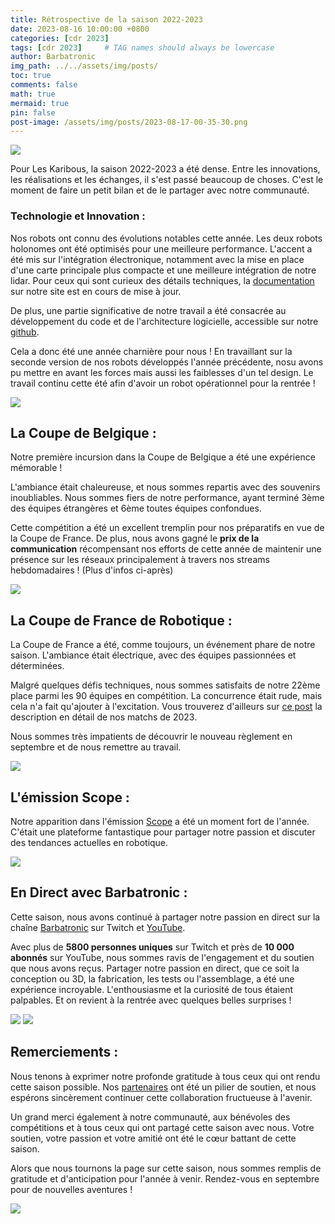 ```yaml
---
title: Rétrospective de la saison 2022-2023
date: 2023-08-16 10:00:00 +0800
categories: [cdr 2023]
tags: [cdr 2023]     # TAG names should always be lowercase
author: Barbatronic
img_path: ../../assets/img/posts/
toc: true
comments: false
math: true
mermaid: true
pin: false
post-image: /assets/img/posts/2023-08-17-00-35-30.png
---
```

![](2023-08-17-00-35-30.png)

Pour Les Karibous, la saison 2022-2023 a été dense. Entre les innovations, les réalisations et les échanges, il s'est passé beaucoup de choses. C'est le moment de faire un petit bilan et de le partager avec notre communauté.

### **Technologie et Innovation :**
Nos robots ont connu des évolutions notables cette année. Les deux robots holonomes ont été optimisés pour une meilleure performance. L'accent a été mis sur l'intégration électronique, notamment avec la mise en place d'une carte principale plus compacte et une meilleure intégration de notre lidar. Pour ceux qui sont curieux des détails techniques, la [documentation](https://leskaribous.fr/robots/2023_CDR/) sur notre site est en cours de mise à jour. 

De plus, une partie significative de notre travail a été consacrée au développement du code et de l'architecture logicielle, accessible sur notre [github](https://github.com/LesKaribous).

Cela a donc été une année charnière pour nous ! En travaillant sur la seconde version de nos robots développés l'année précédente, nosu avons pu mettre en avant les forces mais aussi les faiblesses d'un tel design. Le travail continu cette été afin d'avoir un robot opérationnel pour la rentrée !

![](2023-08-17-00-37-34.png)

## **La Coupe de Belgique :**

Notre première incursion dans la Coupe de Belgique a été une expérience mémorable ! 

L'ambiance était chaleureuse, et nous sommes repartis avec des souvenirs inoubliables. Nous sommes fiers de notre performance, ayant terminé 3ème des équipes étrangères et 6ème toutes équipes confondues. 

Cette compétition a été un excellent tremplin pour nos préparatifs en vue de la Coupe de France. De plus, nous avons gagné le **prix de la communication** récompensant nos efforts de cette année de maintenir une présence sur les réseaux principalement à travers nos streams hebdomadaires ! (Plus d'infos ci-après)

![](2023-08-17-00-37-54.png)

## **La Coupe de France de Robotique :**

La Coupe de France a été, comme toujours, un événement phare de notre saison. L'ambiance était électrique, avec des équipes passionnées et déterminées. 

Malgré quelques défis techniques, nous sommes satisfaits de notre 22ème place parmi les 90 équipes en compétition. La concurrence était rude, mais cela n'a fait qu'ajouter à l'excitation. Vous trouverez d'ailleurs sur [ce post](https://leskaribous.fr/posts/matchs-2023/) la description en détail de nos matchs de 2023.

Nous sommes très impatients de découvrir le nouveau règlement en septembre et de nous remettre au travail.

![](2023-08-17-00-42-06.png)

## **L'émission Scope :**

Notre apparition dans l'émission [Scope](https://leskaribous.fr/news/scope-arte) a été un moment fort de l'année. C'était une plateforme fantastique pour partager notre passion et discuter des tendances actuelles en robotique.

![](2023-08-17-00-56-14.png)

## **En Direct avec Barbatronic :**

Cette saison, nous avons continué à partager notre passion en direct sur la chaîne [Barbatronic](https://twitch.tv/barbatronic) sur Twitch et [YouTube](https://youtube.com/barbatronic). 

Avec plus de **5800 personnes uniques** sur Twitch et près de **10 000 abonnés** sur YouTube, nous sommes ravis de l'engagement et du soutien que nous avons reçus. Partager notre passion en direct, que ce soit la conception ou 3D, la fabrication, les tests ou l'assemblage, a été une expérience incroyable. L'enthousiasme et la curiosité de tous étaient palpables. Et on revient à la rentrée avec quelques belles surprises !

![](2023-08-17-00-44-41.png)
![](2023-08-17-00-44-57.png)

## **Remerciements :**
Nous tenons à exprimer notre profonde gratitude à tous ceux qui ont rendu cette saison possible. Nos [partenaires](https://leskaribous.fr/sponsors) ont été un pilier de soutien, et nous espérons sincèrement continuer cette collaboration fructueuse à l'avenir. 

Un grand merci également à notre communauté, aux bénévoles des compétitions et à tous ceux qui ont partagé cette saison avec nous. Votre soutien, votre passion et votre amitié ont été le cœur battant de cette saison.

Alors que nous tournons la page sur cette saison, nous sommes remplis de gratitude et d'anticipation pour l'année à venir. Rendez-vous en septembre pour de nouvelles aventures !

![](2023-08-17-00-46-21.png)